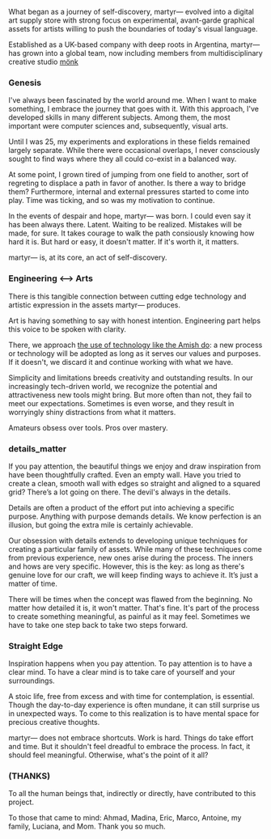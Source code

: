 What began as a journey of self-discovery, martyr⁠— evolved into a digital art supply store with strong focus on experimental, avant-garde graphical assets for artists willing to push the boundaries of today's visual language.

Established as a UK-based company with deep roots in Argentina, martyr⁠— has grown into a global team, now including members from multidisciplinary creative studio <a href="https://www.monkstudeyo.com/" target="_blank">mönk</a>

### Genesis

I've always been fascinated by the world around me. When I want to make something, I embrace the journey that goes with it. With this approach, I've developed skills in many different subjects. Among them, the most important were computer sciences and, subsequently, visual arts.

Until I was 25, my experiments and explorations in these fields remained largely separate. While there were occasional overlaps, I never consciously sought to find ways where they all could co-exist in a balanced way.

At some point, I grown tired of jumping from one field to another, sort of regreting to displace a path in favor of another. Is there a way to bridge them? Furthermore, internal and external pressures started to come into play. Time was ticking, and so was my motivation to continue.

In the events of despair and hope, martyr⁠— was born. I could even say it has been always there. Latent. Waiting to be realized. Mistakes will be made, for sure. It takes courage to walk the path consiously knowing how hard it is. But hard or easy, it doesn't matter. If it's worth it, it matters.

martyr⁠— is, at its core, an act of self-discovery.

### Engineering <--> Arts

There is this tangible connection between cutting edge technology and artistic expression in the assets martyr⁠— produces.

Art is having something to say with honest intention. Engineering part helps this voice to be spoken with clarity.

There, we approach [the use of technology like the Amish do](https://calnewport.com/approach-technology-like-the-amish/): a new process or technology will be adopted as long as it serves our values and purposes. If it doesn't, we discard it and continue working with what we have.

Simplicity and limitations breeds creativity and outstanding results. In our increasingly tech-driven world, we recognize the potential and attractiveness new tools might bring. But more often than not, they fail to meet our expectations. Sometimes is even worse, and they result in worryingly shiny distractions from what it matters.

Amateurs obsess over tools. Pros over mastery.

### details_matter

If you pay attention, the beautiful things we enjoy and draw inspiration from have been thoughtfully crafted. Even an empty wall. Have you tried to create a clean, smooth wall with edges so straight and aligned to a squared grid? There’s a lot going on there. The devil's always in the details.

Details are often a product of the effort put into achieving a specific purpose. Anything with purpose demands details. We know perfection is an illusion, but going the extra mile is certainly achievable.

Our obsession with details extends to developing unique techniques for creating a particular family of assets. While many of these techniques come from previous experience, new ones arise during the process. The inners and hows are very specific. However, this is the key: as long as there's genuine love for our craft, we will keep finding ways to achieve it. It’s just a matter of time.

There will be times when the concept was flawed from the beginning. No matter how detailed it is, it won't matter. That's fine. It's part of the process to create something meaningful, as painful as it may feel. Sometimes we have to take one step back to take two steps forward.

### Straight Edge

Inspiration happens when you pay attention. To pay attention is to have a clear mind. To have a clear mind is to take care of yourself and your surroundings.

A stoic life, free from excess and with time for contemplation, is essential. Though the day-to-day experience is often mundane, it can still surprise us in unexpected ways. To come to this realization is to have mental space for precious creative thoughts.

martyr⁠— does not embrace shortcuts. Work is hard. Things do take effort and time. But it shouldn't feel dreadful to embrace the process. In fact, it should feel meaningful. Otherwise, what's the point of it all?

### \(THANKS)

To all the human beings that, indirectly or directly, have contributed to this project.

To those that came to mind: Ahmad, Madina, Eric, Marco, Antoine, my family, Luciana, and Mom. Thank you so much.